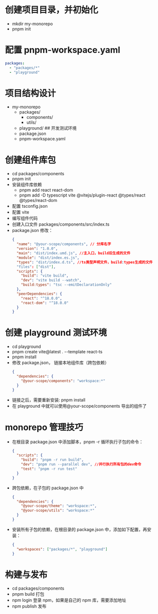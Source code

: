 # 创建项目目录，并初始化

- mkdir my-monorepo
- pnpm init

# 配置 pnpm-workspace.yaml

```yaml
packages:
  - "packages/*"
  - "playground"
```

# 项目结构设计

- my-monorepo
  - packages/
    - components/
    - utils/
  - playground/ ## 开发测试环境
  - package.json
  - pnpm-workspace.yaml

# 创建组件库包

- cd packages/components
- pnpm init
- 安装组件库依赖
  - pnpm add react react-dom
  - pnpm add -D typescript vite @vitejs/plugin-react @types/react @types/react-dom
- 配置 tsconfig.json
- 配置 vite
- 编写组件代码
- 创建入口文件 packages/components/src/index.ts
- package.json 修改：
  ```json
  {
    "name": "@your-scope/components", // 分库名字
    "version": "1.0.0",
    "main": "dist/index.umd.js", //主入口，build后生成的文件
    "module": "dist/index.es.js",
    "types": "dist/index.d.ts", //ts类型声明文件，build:types生成的文件
    "files": ["dist"],
    "scripts": {
      "build": "vite build",
      "dev": "vite build --watch",
      "build:types": "tsc --emitDeclarationOnly"
    },
    "peerDependencies": {
      "react": "^18.0.0",
      "react-dom": "^18.0.0"
    }
  }
  ```

# 创建 playground 测试环境

- cd playground
- pnpm create vite@latest . --template react-ts
- pnpm install
- 修改 package.json， 链接本地组件库（跨包依赖）
  ```json
  {
    "dependencies": {
      "@your-scope/components": "workspace:*"
    }
  }
  ```
- 链接之后，需要重新安装: pnpm install
- 在 playground 中就可以使用@your-scope/components 导出的组件了

# monorepo 管理技巧

- 在根目录 package.json 中添加脚本，pnpm -r 循环执行子包的命令：
  ```json
  {
    "scripts": {
      "build": "pnpm -r run build",
      "dev": "pnpm run --parallel dev", //并行执行所有包的dev命令
      "test": "pnpm -r run test"
    }
  }
  ```
- 跨包依赖，在子包的 package.json 中
  ```json
  {
    "dependencies": {
      "@your-scope/theme": "workspace:*",
      "@your-scope/utils": "workspace:*"
    }
  }
  ```
- 安装所有子包的依赖，在根目录的 package.json 中，添加如下配置，再安装：
  ```json
  {
    "workspaces": ["packages/*", "playground"]
  }
  ```

# 构建与发布

- cd packages/components
- pnpm build 打包
- npm login 登录 npm，如果是自己的 npm 库，需要添加地址
- npm publish 发布
